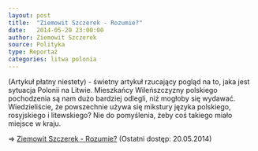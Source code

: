 ```yaml
---
layout: post
title:  "Ziemowit Szczerek - Rozumie?"
date:   2014-05-20 23:00:00
author: Ziemowit Szczerek
source: Polityka
type: Reportaż
categories: litwa polonia
---
```

(Artykuł płatny niestety) - świetny artykuł rzucający pogląd na to, jaka jest sytuacja Polonii na Litwie. Mieszkańcy Wileńszczyzny polskiego pochodzenia są nam dużo bardziej odlegli, niż mogłoby się wydawać. Wiedzieliście, że powszechnie używa się mikstury języka polskiego, rosyjskiego i litewskiego? Nie do pomyślenia, żeby coś takiego miało miejsce w kraju.

=> [Ziemowit Szczerek - Rozumie?](http://www.polityka.pl/tygodnikpolityka/swiat/1576147,1,wilenszczyzna-okiem-ziemowita-szczerka.read) (Ostatni dostęp: 20.05.2014)

